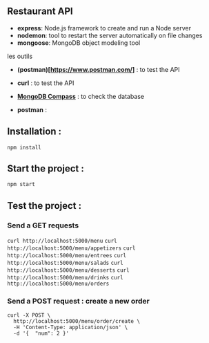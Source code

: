 ## Restaurant API

- **express**: Node.js framework to create and run a Node server
- **nodemon**: tool to restart the server automatically on file changes
- **mongoose**: MongoDB object modeling tool

les outils

- **(postman)[https://www.postman.com/]** : to test the API
- **curl** : to test the API
- **[MongoDB Compass](https://www.mongodb.com/products/tools/compass)** : to check the database

- **postman** :

## Installation :

`npm install`

## Start the project :

`npm start`

## Test the project :

### Send a GET requests

`curl http://localhost:5000/menu`
`curl http://localhost:5000/menu/appetizers`
`curl http://localhost:5000/menu/entrees`
`curl http://localhost:5000/menu/salads`
`curl http://localhost:5000/menu/desserts`
`curl http://localhost:5000/menu/drinks`
`curl http://localhost:5000/menu/orders`

### Send a POST request : create a new order

```
curl -X POST \
  http://localhost:5000/menu/order/create \
  -H 'Content-Type: application/json' \
  -d '{  "num": 2 }'
```
